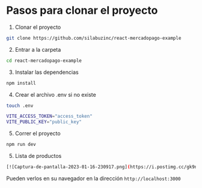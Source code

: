 # Pasos para clonar el proyecto

1. Clonar el proyecto

```bash
git clone https://github.com/silabuzinc/react-mercadopago-example
```

2. Entrar a la carpeta

```bash
cd react-mercadopago-example
```

3. Instalar las dependencias

```bash
npm install
```

4. Crear el archivo .env si no existe

```bash
touch .env

VITE_ACCESS_TOKEN="access_token"
VITE_PUBLIC_KEY="public_key"
```

5. Correr el proyecto

```bash
npm run dev
```

5. Lista de productos

```bash
[![Captura-de-pantalla-2023-01-16-230917.png](https://i.postimg.cc/gk9nRhDf/Captura-de-pantalla-2023-01-16-230917.png)](https://postimg.cc/bdTyfs4T)
```


Pueden verlos en su navegador en la dirección `http://localhost:3000`
